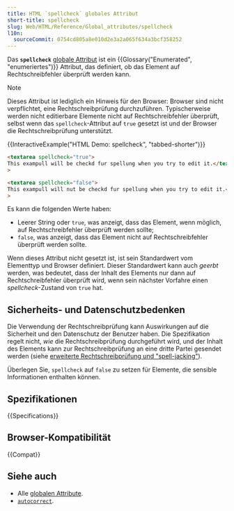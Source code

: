 ```yaml
---
title: HTML `spellcheck` globales Attribut
short-title: spellcheck
slug: Web/HTML/Reference/Global_attributes/spellcheck
l10n:
  sourceCommit: 0754cd805a8e010d2e3a2a065f634a3bcf358252
---
```


Das **`spellcheck`** [globale Attribut](/de/docs/Web/HTML/Reference/Global_attributes) ist ein {{Glossary("Enumerated", "enumeriertes")}} Attribut, das definiert, ob das Element auf Rechtschreibfehler überprüft werden kann.

> [!NOTE]
> Dieses Attribut ist lediglich ein Hinweis für den Browser: Browser sind nicht verpflichtet, eine Rechtschreibprüfung durchzuführen. Typischerweise werden nicht editierbare Elemente nicht auf Rechtschreibfehler überprüft, selbst wenn das `spellcheck`-Attribut auf `true` gesetzt ist und der Browser die Rechtschreibprüfung unterstützt.

{{InteractiveExample("HTML Demo: spellcheck", "tabbed-shorter")}}

<!-- cSpell:ignore exampull checkd spellung -->

```html interactive-example
<textarea spellcheck="true">
This exampull will be checkd fur spellung when you try to edit it.</textarea
>

<textarea spellcheck="false">
This exampull will nut be checkd fur spellung when you try to edit it.</textarea
>
```

Es kann die folgenden Werte haben:

- Leerer String oder `true`, was anzeigt, dass das Element, wenn möglich, auf Rechtschreibfehler überprüft werden sollte;
- `false`, was anzeigt, dass das Element nicht auf Rechtschreibfehler überprüft werden sollte.

Wenn dieses Attribut nicht gesetzt ist, ist sein Standardwert vom Elementtyp und Browser definiert. Dieser Standardwert kann auch _geerbt_ werden, was bedeutet, dass der Inhalt des Elements nur dann auf Rechtschreibfehler überprüft wird, wenn sein nächster Vorfahre einen _spellcheck_-Zustand von `true` hat.

## Sicherheits- und Datenschutzbedenken

Die Verwendung der Rechtschreibprüfung kann Auswirkungen auf die Sicherheit und den Datenschutz der Benutzer haben.
Die Spezifikation regelt nicht, _wie_ die Rechtschreibprüfung durchgeführt wird, und der Inhalt des Elements kann zur Rechtschreibprüfung an eine dritte Partei gesendet werden (siehe [erweiterte Rechtschreibprüfung und "spell-jacking"](https://www.comparitech.com/blog/information-security/what-is-spell-jacking/)).

Überlegen Sie, `spellcheck` auf `false` zu setzen für Elemente, die sensible Informationen enthalten können.

## Spezifikationen

{{Specifications}}

## Browser-Kompatibilität

{{Compat}}

## Siehe auch

- Alle [globalen Attribute](/de/docs/Web/HTML/Reference/Global_attributes).
- [`autocorrect`](/de/docs/Web/HTML/Reference/Global_attributes/autocorrect).
